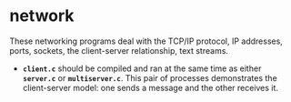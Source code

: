 # network

These networking programs deal with the TCP/IP protocol, IP addresses, ports, sockets, the client-server relationship, text streams.

* **`client.c`** should be compiled and ran at the same time as either **`server.c`** or **`multiserver.c`**. This pair of processes demonstrates the client-server model: one sends a message and the other receives it.

